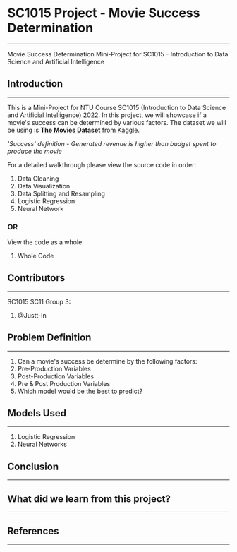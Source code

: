 # SC1015 Project - Movie Success Determination
***
Movie Success Determination Mini-Project for SC1015 - Introduction to Data Science and Artificial Intelligence

## Introduction
***
This is a Mini-Project for NTU Course SC1015 (Introduction to Data Science and Artificial Intelligence) 2022. In this project, we will showcase if a movie's success can be determined by various factors. The dataset we will be using is [**The Movies Dataset**](https://www.kaggle.com/datasets/rounakbanik/the-movies-dataset) from [Kaggle](https://www.kaggle.com/).

*'Success' definition - Generated revenue is higher than budget spent to produce the movie*

For a detailed walkthrough please view the source code in order:
1. Data Cleaning
2. Data Visualization
3. Data Splitting and Resampling
4. Logistic Regression
5. Neural Network

### OR


View the code as a whole:
1. Whole Code

## Contributors
***
SC1015 SC11 Group 3:
1. @Justt-In

## Problem Definition
***
1. Can a movie's success be determine by the following factors:
 1. Pre-Production Variables
 2. Post-Production Variables
 3. Pre & Post Production Variables
2. Which model would be the best to predict?

## Models Used
***
1. Logistic Regression
2. Neural Networks

## Conclusion
***

## What did we learn from this project?
***

## References
***

